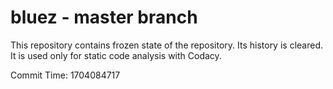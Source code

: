 # bluez - master branch

This repository contains frozen state of the repository.
Its history is cleared. It is used only for static code
analysis with Codacy.

Commit Time: 1704084717